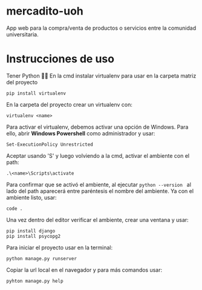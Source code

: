 # mercadito-uoh
App web para la compra/venta de productos o servicios entre la comunidad universitaria. 

# Instrucciones de uso
Tener Python 🧑‍🦲
En la cmd instalar virtualenv para usar en la carpeta matriz del proyecto 
```
pip install virtualenv
```
En la carpeta del proyecto crear un virtualenv con:
```
virtualenv <name>
```
Para activar el virtualenv, debemos activar una opción de Windows. Para ello, abrir **Windows Powershell** como administrador y usar:
```
Set-ExecutionPolicy Unrestricted
```
Aceptar usando 'S' y luego volviendo a la cmd, activar el ambiente con el path:
```
.\<name>\Scripts\activate
```
Para confirmar que se activó el ambiente, al ejecutar ```python --version ``` al lado del path aparecerá entre paréntesis el nombre del ambiente.
Ya con el ambiente listo, usar:
```
code .
```
Una vez dentro del editor verificar el ambiente, crear una ventana y usar:
```
pip install django
pip install psycopg2
```
Para iniciar el proyecto usar en la terminal:
```
python manage.py runserver
```
Copiar la url local en el navegador y para más comandos usar:
```
pyhton manage.py help
```
